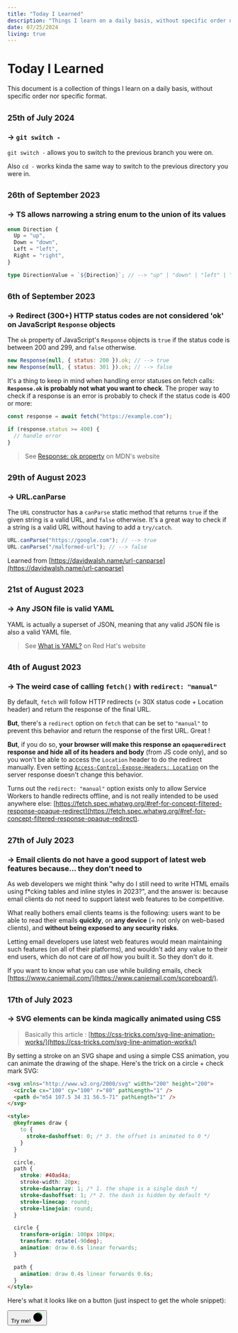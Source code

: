 ```yaml
---
title: "Today I Learned"
description: "Things I learn on a daily basis, without specific order nor specific format."
date: 07/25/2024
living: true
---
```


# Today I Learned

This document is a collection of things I learn on a daily basis, without specific order nor specific format.

## <small>25th of July 2024</small>

### → **`git switch -`**

`git switch -` allows you to switch to the previous branch you were on.

Also `cd -` works kinda the same way to switch to the previous directory you were in.

## <small>26th of September 2023</small>

### → **TS allows narrowing a string enum to the union of its values**

```typescript
enum Direction {
  Up = "up",
  Down = "down",
  Left = "left",
  Right = "right",
}

type DirectionValue = `${Direction}`; // --> "up" | "down" | "left" | "right"
```

## <small>6th of September 2023</small>

### → **Redirect (300+) HTTP status codes are not considered 'ok' on JavaScript `Response` objects**

The `ok` property of JavaScript's `Response` objects is `true` if the status code is between 200 and 299, and `false` otherwise.

```javascript
new Response(null, { status: 200 }).ok; // --> true
new Response(null, { status: 301 }).ok; // --> false
```

It's a thing to keep in mind when handling error statuses on fetch calls: **`Response.ok` is probably not what you want to check**.
The proper way to check if a response is an error is probably to check if the status code is 400 or more:

```javascript
const response = await fetch("https://example.com");

if (response.status >= 400) {
  // handle error
}
```

> See [Response: ok property](https://developer.mozilla.org/en-US/docs/Web/API/Response/ok) on MDN's website

## <small>29th of August 2023</small>

### → **URL.canParse**

The `URL` constructor has a `canParse` static method that returns `true` if the given string is a valid URL, and `false` otherwise. It's a great way to check if a string is a valid URL without having to add a `try/catch`.

```js
URL.canParse("https://google.com"); // --> true
URL.canParse("/malformed-url"); // --> false
```

Learned from [https://davidwalsh.name/url-canparse](https://davidwalsh.name/url-canparse)

## <small>21st of August 2023</small>

### → **Any JSON file is valid YAML**

YAML is actually a superset of JSON, meaning that any valid JSON file is also a valid YAML file.

> See [What is YAML?](https://www.redhat.com/en/topics/automation/what-is-yaml) on Red Hat's website

## <small>4th of August 2023</small>

### → **The weird case of calling `fetch()` with `redirect: "manual"`**

By default, `fetch` will follow HTTP redirects (= 30X status code + Location header) and return the response of the final URL.

**But**, there's a `redirect` option on `fetch` that can be set to `"manual"` to prevent this behavior and return the response of the first URL. Great !

**But**, if you do so, **your browser will make this response an `opaqueredirect` response and hide all of its headers and body** (from JS code only), and so you won't be able to access the `Location` header to do the redirect manually. Even setting [`Access-Control-Expose-Headers: Location`](https://developer.mozilla.org/en-US/docs/Web/HTTP/Headers/Access-Control-Expose-Headers) on the server response doesn't change this behavior.

Turns out the `redirect: "manual"` option exists only to allow Service Workers to handle redirects offline, and is not really intended to be used anywhere else: [https://fetch.spec.whatwg.org/#ref-for-concept-filtered-response-opaque-redirect](https://fetch.spec.whatwg.org/#ref-for-concept-filtered-response-opaque-redirect).

## <small>27th of July 2023</small>

### → **Email clients do not have a good support of latest web features because... they don't need to**

As web developers we might think "why do I still need to write HTML emails using f\*cking tables and inline styles in 2023?", and the answer is: because email clients do not need to support latest web features to be competitive.

What really bothers email clients teams is the following: users want to be able to read their emails **quickly**, on **any device** (= not only on web-based clients), and **without being exposed to any security risks**.

Letting email developers use latest web features would mean maintaining such features (on all of their platforms), and wouldn't add any value to their end users, which do not care _at all_ how you built it. So they don't do it.

If you want to know what you can use while building emails, check [https://www.caniemail.com/](https://www.caniemail.com/scoreboard/).

## <small>17th of July 2023</small>

### → **SVG elements can be kinda magically animated using CSS**

> Basically this article : [https://css-tricks.com/svg-line-animation-works/](https://css-tricks.com/svg-line-animation-works/)

By setting a stroke on an SVG shape and using a simple CSS animation, you can animate the drawing of the shape.
Here's the trick on a circle + check mark SVG:

```html
<svg xmlns="http://www.w3.org/2000/svg" width="200" height="200">
  <circle cx="100" cy="100" r="80" pathLength="1" />
  <path d="m54 107.5 34 31 56.5-71" pathLength="1" />
</svg>

<style>
  @keyframes draw {
    to {
      stroke-dashoffset: 0; /* 3. the offset is animated to 0 */
    }
  }

  circle,
  path {
    stroke: #40ad4a;
    stroke-width: 20px;
    stroke-dasharray: 1; /* 1. the shape is a single dash */
    stroke-dashoffset: 1; /* 2. the dash is hidden by default */
    stroke-linecap: round;
    stroke-linejoin: round;
  }

  circle {
    transform-origin: 100px 100px;
    transform: rotate(-90deg);
    animation: draw 0.6s linear forwards;
  }

  path {
    animation: draw 0.4s linear forwards 0.6s;
  }
</style>
```

Here's what it looks like on a button (just inspect to get the whole snippet):

<button id="check-button" class="flex items-center px-3 py-1 bg-black rounded-md shadow gap-x-2">
  <span class="text-lg font-medium text-white">Try me!</span>

  <svg id="check-svg" class="hidden" xmlns="http://www.w3.org/2000/svg" viewBox="0 0 200 200" width="25" height="25">
    <circle cx="100" cy="100" r="80" pathLength="1"/>
    <path d="m54 107.5 34 31 56.5-71" pathLength="1"/>
  </svg>
</button>

<script type="application/javascript">
  const button = document.getElementById('check-button');
  const svg = document.getElementById('check-svg');

  button.addEventListener('click', () => {
    svg.classList.toggle('hidden');
    button.classList.toggle('button--svg-visible');
  });
</script>

<style>
  @keyframes draw {
    to {
      stroke-dashoffset: 0;
    }
  }
  #check-svg circle,
  #check-svg path {
    stroke: #40ad4a;
    stroke-width: 20px;
    stroke-dasharray: 1;
    stroke-dashoffset: 1;
    stroke-linecap: round;
    stroke-linejoin: round;
  }
  #check-svg circle {
    transform-origin: 100px 100px;
    transform: rotate(-90deg);
    animation: draw 0.6s linear forwards;
  }
  #check-svg path {
    animation: draw 0.4s linear forwards 0.6s;
  }
</style>
